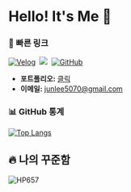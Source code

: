 # Hello! It's Me 👋



### 🔗 빠른 링크
<p>
  <a href="https://velog.io/@hp657" target="_blank"><img src="https://img.shields.io/badge/Velog-link-36B6FD?style=for-the-badge&logo=velog&logoColor=white" alt="Velog" /></a>&nbsp;
  <a href="https://www.instagram.com/lz_h.57/" target="_blank"><img src="https://img.shields.io/badge/Instagram-link-E4405F?style=for-the-badge&logo=Instagram&logoColor=white"/></a>&nbsp;
  <a href="https://github.com/HP657" target="_blank"><img src="https://img.shields.io/badge/GitHub-HP657-181717?style=for-the-badge&logo=github&logoColor=white" alt="GitHub" /></a>&nbsp;
</p>

- **포트폴리오:** [클릭](https://www.notion.so/junlee0507/5f49c6200d434d32a38ea25674d3ca81)
- **이메일:** junlee5070@gmail.com

### 📊 GitHub 통계

[![Top Langs](https://github-readme-stats.vercel.app/api/top-langs/?username=HP657&layout=compact)](https://github.com/anuraghazra/github-readme-stats)

## 🔥 나의 꾸준함

<p><img src="https://github-readme-streak-stats.herokuapp.com/?user=HP657&" alt="HP657" /></p>

<!--
## 🏆 GitHub Trophies
 ![Trophies](https://github-profile-trophy.vercel.app/?username=HP657&theme=nord&column=7) -->
